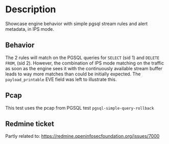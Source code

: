 # Description

Showcase engine behavior with simple pgsql stream rules and alert metadata, in
IPS mode.

## Behavior

The 2 rules will match on the PGSQL queries for `SELECT` (sid 1) and `DELETE FROM`,
(sid 2). However, the combination of IPS mode matching on the traffic as soon as
the engine sees it with the continuously available stream buffer leads to way
more matches than could be initially expected. The `payload_printable` EVE field
was left to illustrate this.

## Pcap

This test uses the pcap from PGSQL test `pgsql-simple-query-rollback`

## Redmine ticket

Partly related to:
https://redmine.openinfosecfoundation.org/issues/7000
